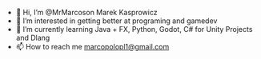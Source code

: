 - 👋 Hi, I’m @MrMarcoson Marek Kasprowicz
- 👀 I’m interested in getting better at programing and gamedev
- 🌱 I’m currently learning Java + FX, Python, Godot, C# for Unity Projects and Dlang
- 📫 How to reach me marcopolopl1@gmail.com

